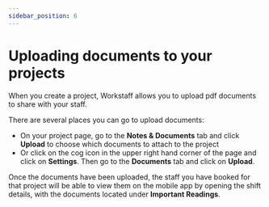 ```yaml
---
sidebar_position: 6
---
```


# Uploading documents to your projects


When you create a project, Workstaff allows you to upload pdf documents to share with your staff.

There are several places you can go to upload documents:
- On your project page, go to the **Notes & Documents** tab and click **Upload** to choose which documents to attach to the project
- Or click on the cog icon in the upper right hand corner of the page and click on **Settings**. Then go to the **Documents** tab and click on **Upload**.

Once the documents have been uploaded, the staff you have booked for that project will be able to view them on the mobile app by opening the shift details, with the documents located under **Important Readings**. 
